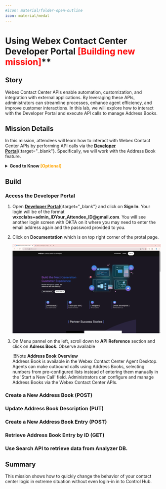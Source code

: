 ```yaml
---
#icon: material/folder-open-outline
icon: material/medal
---
```




# Using Webex Contact Center Developer Portal <span style="color: red;">[Building new mission]</span></summary>**

## Story

Webex Contact Center APIs enable automation, customization, and integration with external applications. By leveraging these APIs, administrators can streamline processes, enhance agent efficiency, and improve customer interactions. In this lab, we will explore how to interact with the Developer Portal and execute API calls to manage Address Books.


## Mission Details
In this mission, attendees will learn how to interact with Webex Contact Center APIs by performing API calls via the  [**Developer Portal**](https://developer.webex-cx.com/){:target="_blank"}. Specifically, we will work with the Address Book feature.

**<details><summary>Good to Know <span style="color: orange;">[Optional]</span></summary>**

**<Understanding API Calls with Real-Life Comparisons**<

APIs (Application Programming Interfaces) allow different systems to communicate by sending and receiving structured requests. Here are the most common API call types, explained with real-world analogies:

1. **GET – Retrieving Information**</br>
Analogy: Checking your bank balance at an ATM. You request information, and the system provides it without making any changes.</br>
Example Use Case: Retrieving a customer’s interaction history in Webex Contact Center before routing their call.</br>

2. **POST – Creating New Data**</br>
Analogy: Ordering a new item online. You submit details, and a new order (or record) is created in the system.</br>
Example Use Case: Creating a new customer support ticket when an issue is reported during a call.</br>

3. **PUT – Updating Existing Data**</br>
Analogy: Changing your home address in an online banking system. Instead of adding a new address, the existing one is replaced.</br>
Example Use Case: Updating a customer’s preferred contact method in a CRM system.</br>

4. **PATCH – Modifying Partial Data**</br>
Analogy: Updating your phone number on a social media profile without changing other details like your name or email.</br>
Example Use Case: Changing only the priority level of an existing support ticket.</br>

5. **DELETE – Removing Data**</br>
Analogy: Canceling a hotel reservation. The record is removed, preventing further use.</br>
Example Use Case: Deleting a scheduled callback request if the customer no longer needs assistance.</br>

6. **Webhooks – Automated Notifications**</br>
Analogy: Receiving an SMS alert when your package is out for delivery. Instead of requesting updates repeatedly, you get notified when something happens.</br>
Example Use Case: Notifying an agent when a VIP customer joins the queue.</br>

7. **SEARCH API (GraphQL Queries) – Retrieving Specific Data Efficiently**</br>
Analogy: Using a restaurant menu app to filter only "vegan dishes under $10" instead of browsing the entire menu. Unlike traditional GET requests that return all data, GraphQL allows users to request exactly what they need.</br>
Example Use Case: Searching for all unresolved support tickets assigned to a specific agent without loading unnecessary ticket details.</br>

APIs streamline operations by automating tasks, integrating systems, and enhancing customer experiences. Understanding these core calls helps optimize workflows in platforms like Webex Contact Center.
</details>



## Build

### Access the Developer Portal

1. Open [**Developer Portal**](https://developer.webex-cx.com/){:target="_blank"} and click on **Sign In**. 
   Your login will be of the format **<span class="attendee-id-container">wxcclabs+admin_ID<span class="attendee-id-placeholder" data-prefix="wxcclabs+admin_ID" data-suffix="@gmail.com">Your_Attendee_ID</span>@gmail.com<span class="copy" title="Click to copy!"></span></span>**. You will see another login screen with OKTA on it where you may need to enter the email address again and the password provided to you.

2. Click on **Documentation** which is on top right corner of the protal page.

    ![profiles](../graphics/Lab2/DevPortalLogin.gif)

3. On Menu pannel on the left, scroll down to **API Reference** section and click on **Adress Book**. Observe available 

    !!!Note
        **Address Book Overview**</br>
        Address Book is available in the Webex Contact Center Agent Desktop. Agents can make outbound calls using Address Books, selecting numbers from pre-configured lists instead of entering them manually in the 'Start a New Call' field. Administrators can configure and manage Address Books via the Webex Contact Center APIs.

### Create a New Address Book (POST)

### Update Address Book Description (PUT)

### Create a New Address Book Entry (POST)

### Retrieve Address Book Entry by ID (GET)

### Use Search API to retrieve data from Analyzer DB.

## Summary
This mission shows how to quickly change the behavior of your contact center logic in extreme situation without even login-in in to Control Hub.
